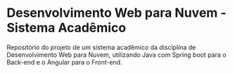 # Desenvolvimento Web para Nuvem - Sistema Acadêmico

Repositório do projeto de um sistema acadêmico da disciplina de Desenvolvimento Web para Nuvem, utilizando Java com Spring boot para o Back-end e o Angular para o Front-end.
